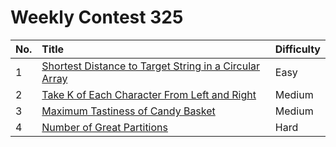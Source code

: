 # Weekly Contest 325

| No. | Title | Difficulty
|:---|:---|:---|
| 1 | [Shortest Distance to Target String in a Circular Array](https://leetcode.com/problems/shortest-distance-to-target-string-in-a-circular-array/) | Easy
| 2 | [Take K of Each Character From Left and Right](https://leetcode.com/problems/take-k-of-each-character-from-left-and-right/) | Medium
| 3 | [Maximum Tastiness of Candy Basket](https://leetcode.com/problems/maximum-tastiness-of-candy-basket/) | Medium
| 4 | [Number of Great Partitions](https://leetcode.com/problems/number-of-great-partitions/) | Hard